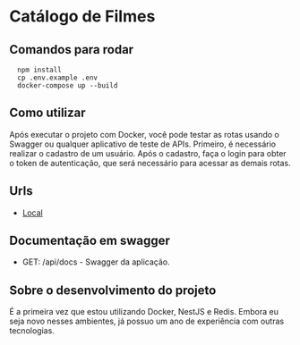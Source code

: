 # Catálogo de Filmes

## Comandos para rodar

```
  npm install
  cp .env.example .env
  docker-compose up --build
```

## Como utilizar

Após executar o projeto com Docker, você pode testar as rotas usando o Swagger ou qualquer aplicativo de teste de APIs. Primeiro, é necessário realizar o cadastro de um usuário. Após o cadastro, faça o login para obter o token de autenticação, que será necessário para acessar as demais rotas.

## Urls

- [Local](http://localhost:3000)

## Documentação em swagger

- GET: /api/docs - Swagger da aplicação.

## Sobre o desenvolvimento do projeto

É a primeira vez que estou utilizando Docker, NestJS e Redis. Embora eu seja novo nesses ambientes, já possuo um ano de experiência com outras tecnologias.
